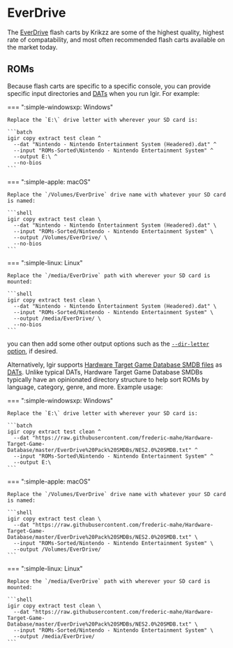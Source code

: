 # EverDrive

The [EverDrive](https://krikzz.com/) flash carts by Krikzz are some of the highest quality, highest rate of compatability, and most often recommended flash carts available on the market today.

## ROMs

Because flash carts are specific to a specific console, you can provide specific input directories and [DATs](../../dats/introduction.md) when you run Igir. For example:

=== ":simple-windowsxp: Windows"

    Replace the `E:\` drive letter with wherever your SD card is:

    ```batch
    igir copy extract test clean ^
      --dat "Nintendo - Nintendo Entertainment System (Headered).dat" ^
      --input "ROMs-Sorted\Nintendo - Nintendo Entertainment System" ^
      --output E:\ ^
      --no-bios
    ```

=== ":simple-apple: macOS"

    Replace the `/Volumes/EverDrive` drive name with whatever your SD card is named:

    ```shell
    igir copy extract test clean \
      --dat "Nintendo - Nintendo Entertainment System (Headered).dat" \
      --input "ROMs-Sorted/Nintendo - Nintendo Entertainment System" \
      --output /Volumes/EverDrive/ \
      --no-bios
    ```

=== ":simple-linux: Linux"

    Replace the `/media/EverDrive` path with wherever your SD card is mounted:

    ```shell
    igir copy extract test clean \
      --dat "Nintendo - Nintendo Entertainment System (Headered).dat" \
      --input "ROMs-Sorted/Nintendo - Nintendo Entertainment System" \
      --output /media/EverDrive/ \
      --no-bios
    ```

you can then add some other output options such as the [`--dir-letter` option](../../output/path-options.md), if desired.

Alternatively, Igir supports [Hardware Target Game Database SMDB files](https://github.com/frederic-mahe/Hardware-Target-Game-Database/tree/master/EverDrive%20Pack%20SMDBs) as [DATs](../../dats/introduction.md). Unlike typical DATs, Hardware Target Game Database SMDBs typically have an opinionated directory structure to help sort ROMs by language, category, genre, and more. Example usage:

=== ":simple-windowsxp: Windows"

    Replace the `E:\` drive letter with wherever your SD card is:

    ```batch
    igir copy extract test clean ^
      --dat "https://raw.githubusercontent.com/frederic-mahe/Hardware-Target-Game-Database/master/EverDrive%20Pack%20SMDBs/NES2.0%20SMDB.txt" ^
      --input "ROMs-Sorted\Nintendo - Nintendo Entertainment System" ^
      --output E:\
    ```

=== ":simple-apple: macOS"

    Replace the `/Volumes/EverDrive` drive name with whatever your SD card is named:

    ```shell
    igir copy extract test clean \
      --dat "https://raw.githubusercontent.com/frederic-mahe/Hardware-Target-Game-Database/master/EverDrive%20Pack%20SMDBs/NES2.0%20SMDB.txt" \
      --input "ROMs-Sorted/Nintendo - Nintendo Entertainment System" \
      --output /Volumes/EverDrive/
    ```

=== ":simple-linux: Linux"

    Replace the `/media/EverDrive` path with wherever your SD card is mounted:

    ```shell
    igir copy extract test clean \
      --dat "https://raw.githubusercontent.com/frederic-mahe/Hardware-Target-Game-Database/master/EverDrive%20Pack%20SMDBs/NES2.0%20SMDB.txt" \
      --input "ROMs-Sorted/Nintendo - Nintendo Entertainment System" \
      --output /media/EverDrive/
    ```
